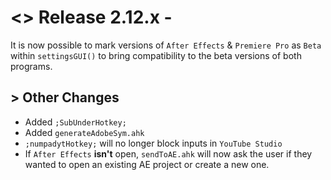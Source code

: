 # <> Release 2.12.x - 
It is now possible to mark versions of `After Effects` & `Premiere Pro` as `Beta` within `settingsGUI()` to bring compatibility to the beta versions of both programs.

## > Other Changes
- Added `;SubUnderHotkey;`
- Added `generateAdobeSym.ahk`
- `;numpadytHotkey;` will no longer block inputs in `YouTube Studio`
- If `After Effects` **isn't** open, `sendToAE.ahk` will now ask the user if they wanted to open an existing AE project or create a new one.